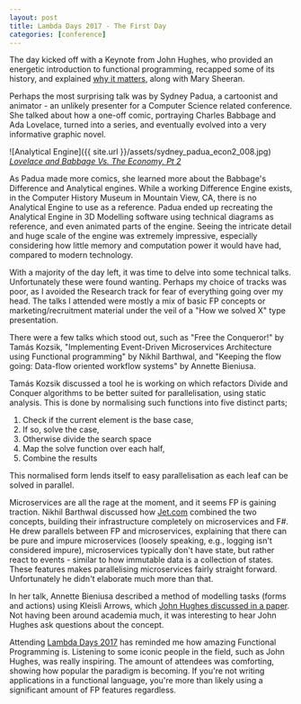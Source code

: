 ```yaml
---
layout: post
title: Lambda Days 2017 - The First Day
categories: [conference]
---
```


The day kicked off with a Keynote from John Hughes, who provided an
energetic introduction to functional programming, recapped some of its
history, and explained [why it matters][WhyFP], along with Mary Sheeran.

Perhaps the most surprising talk was by Sydney Padua, a cartoonist and
animator - an unlikely presenter for a Computer Science related
conference. She talked about how a one-off comic, portraying Charles
Babbage and Ada Lovelace, turned into a series, and eventually evolved
into a very informative graphic novel.

![Analytical Engine]({{ site.url }}/assets/sydney_padua_econ2_008.jpg)
*[Lovelace and Babbage Vs. The Economy, Pt 2][BabbagePt2]*

As Padua made more comics, she learned more about the Babbage's
Difference and Analytical engines. While a working Difference Engine
exists, in the Computer History Museum in Mountain View, CA, there is no
Analytical Engine to use as a reference. Padua ended up recreating the
Analytical Engine in 3D Modelling software using technical diagrams as
reference, and even animated parts of the engine. Seeing the intricate
detail and huge scale of the engine was extremely impressive, especially
considering how little memory and computation power it would have had,
compared to modern technology.

With a majority of the day left, it was time to delve into some
technical talks. Unfortunately these were found wanting. Perhaps my
choice of tracks was poor, as I avoided the Research track for fear of
everything going over my head. The talks I attended were mostly a mix of
basic FP concepts or marketing/recruitment material under the veil of
a "How we solved X" type presentation.

There were a few talks which stood out, such as "Free the Conqueror!" by
Tamás Kozsik, "Implementing Event-Driven Microservices Architecture
using Functional programming" by Nikhil Barthwal, and "Keeping the flow
going: Data-flow oriented workflow systems" by Annette Bieniusa.

Tamás Kozsik discussed a tool he is working on which refactors Divide
and Conquer algorithms to be better suited for parallelisation, using
static analysis. This is done by normalising such functions into five
distinct parts;

 1. Check if the current element is the base case,
 2. If so, solve the case,
 2. Otherwise divide the search space
 3. Map the solve function over each half,
 5. Combine the results

This normalised form lends itself to easy parallelisation as each leaf
can be solved in parallel.

Microservices are all the rage at the moment, and it seems FP is gaining
traction. Nikhil Barthwal discussed how [Jet.com](http://www.jet.com)
combined the two concepts, building their infrastructure completely on
microservices and F#. He drew parallels between FP and microservices,
explaining that there can be pure and impure microservices (loosely
speaking, e.g., logging isn't considered impure), microservices
typically don't have state, but rather react to events - similar to how
immutable data is a collection of states. These features makes
parallelising microservices fairly straight forward. Unfortunately he
didn't elaborate much more than that.

In her talk, Annette Bieniusa described a method of modelling tasks
(forms and actions) using Kleisli Arrows, which [John Hughes discussed in
a paper][Arrows]. Not having been around academia much, it was
interesting to hear John Hughes ask questions about the concept.

Attending [Lambda Days 2017][LambdaDays] has reminded me how amazing
Functional Programming is. Listening to some iconic people in the
field, such as John Hughes, was really inspiring. The amount of
attendees was comforting, showing how popular the paradigm is becoming.
If you're not writing applications in a functional language, you're more
than likely using a significant amount of FP features regardless.

[2DGoggles]: http://sydneypadua.com/2dgoggles/
[Arrows]: http://www.cse.chalmers.se/~rjmh/afp-arrows.pdf
[BabbagePt2]: http://sydneypadua.com/2dgoggles/lovelace-and-babbage-vs-the-economy-pt-2/
[LambdaDays]: http://www.lambdadays.org/lambdadays2017
[WhyFP]: http://www.cse.chalmers.se/~rjmh/Papers/whyfp.html

